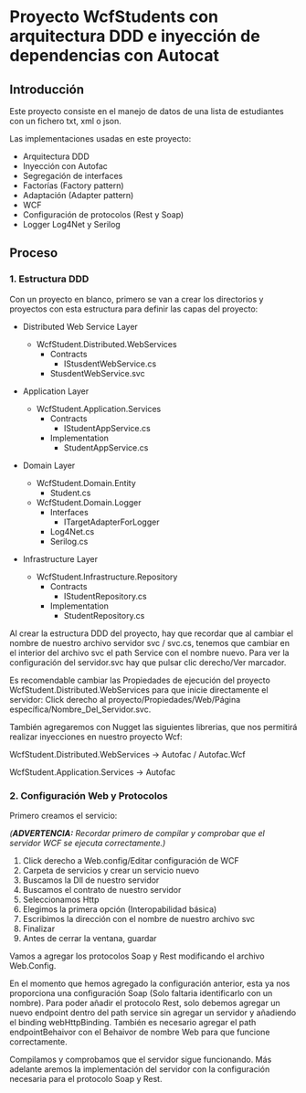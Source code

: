 # Proyecto WcfStudents con arquitectura DDD e inyección de dependencias con Autocat

## Introducción

Este proyecto consiste en el manejo de datos de una lista de estudiantes con un fichero txt, xml o json.

Las implementaciones usadas en este proyecto:

- Arquitectura DDD
- Inyección con Autofac
- Segregación de interfaces
- Factorías (Factory pattern)
- Adaptación (Adapter pattern)
- WCF
- Configuración de protocolos (Rest y Soap)
- Logger Log4Net y Serilog

## Proceso

### 1. Estructura DDD

Con un proyecto en blanco, primero se van a crear los directorios y proyectos con esta estructura para definir las capas del proyecto:

- Distributed Web Service Layer
	- WcfStudent.Distributed.WebServices
		- Contracts
			- IStusdentWebService.cs
		- StusdentWebService.svc

- Application Layer
	- WcfStudent.Application.Services
		- Contracts
			- IStudentAppService.cs
		- Implementation
			- StudentAppService.cs

- Domain Layer
	- WcfStudent.Domain.Entity
		- Student.cs
	- WcfStudent.Domain.Logger
		- Interfaces
			- ITargetAdapterForLogger
		- Log4Net.cs
		- Serilog.cs

- Infrastructure Layer
	- WcfStudent.Infrastructure.Repository
		- Contracts
			- IStudentRepository.cs
		- Implementation
			- StudentRepository.cs

Al crear la estructura DDD del proyecto, hay que recordar que al cambiar el nombre de nuestro archivo servidor svc / svc.cs, tenemos que
cambiar en el interior del archivo svc el path Service con el nombre nuevo. Para ver la configuración del servidor.svc hay que pulsar
clic derecho/Ver marcador.

Es recomendable cambiar las Propiedades de ejecución del proyecto WcfStudent.Distributed.WebServices para que inicie directamente el servidor: 
Click derecho al proyecto/Propiedades/Web/Página específica/Nombre_Del_Servidor.svc.

También agregaremos con Nugget las siguientes librerias, que nos permitirá realizar inyecciones en nuestro proyecto Wcf:

WcfStudent.Distributed.WebServices -> Autofac / Autofac.Wcf

WcfStudent.Application.Services -> Autofac

### 2. Configuración Web y Protocolos

Primero creamos el servicio:

*(**ADVERTENCIA:** Recordar primero de compilar y comprobar que el servidor WCF se ejecuta correctamente.)*

1. Click derecho a Web.config/Editar configuración de WCF
2. Carpeta de servicios y crear un servicio nuevo
3. Buscamos la Dll de nuestro servidor
4. Buscamos el contrato de nuestro servidor
5. Seleccionamos Http
6. Elegimos la primera opción (Interopabilidad básica)
7. Escribimos la dirección con el nombre de nuestro archivo svc
8. Finalizar
9. Antes de cerrar la ventana, guardar

Vamos a agregar los protocolos Soap y Rest modificando el archivo Web.Config.

En el momento que hemos agregado la configuración anterior, esta ya nos proporciona una configuración Soap (Solo faltaria identificarlo con un nombre).
Para poder añadir el protocolo Rest, solo debemos agregar un nuevo endpoint dentro del path service sin agregar un servidor y añadiendo el binding webHttpBinding.
También es necesario agregar el path endpointBehaivor con el Behaivor de nombre Web para que funcione correctamente.

Compilamos y comprobamos que el servidor sigue funcionando. Más adelante aremos la implementación del servidor con la configuración necesaria para el protocolo Soap
y Rest.